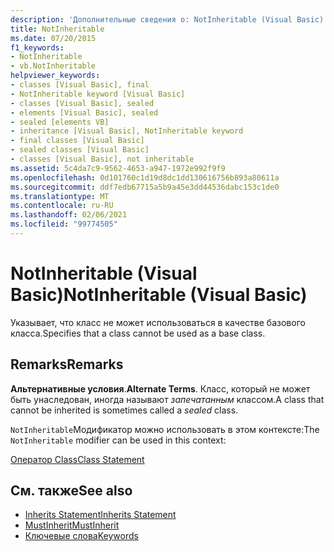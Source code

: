 ```yaml
---
description: 'Дополнительные сведения о: NotInheritable (Visual Basic)'
title: NotInheritable
ms.date: 07/20/2015
f1_keywords:
- NotInheritable
- vb.NotInheritable
helpviewer_keywords:
- classes [Visual Basic], final
- NotInheritable keyword [Visual Basic]
- classes [Visual Basic], sealed
- elements [Visual Basic], sealed
- sealed [elements VB]
- inheritance [Visual Basic], NotInheritable keyword
- final classes [Visual Basic]
- sealed classes [Visual Basic]
- classes [Visual Basic], not inheritable
ms.assetid: 5c4da7c9-9562-4653-a947-1972e992f9f9
ms.openlocfilehash: 0d101760c1d19d8dc1dd130616756b893a80611a
ms.sourcegitcommit: ddf7edb67715a5b9a45e3dd44536dabc153c1de0
ms.translationtype: MT
ms.contentlocale: ru-RU
ms.lasthandoff: 02/06/2021
ms.locfileid: "99774505"
---
```

# <a name="notinheritable-visual-basic"></a><span data-ttu-id="ed5a3-103">NotInheritable (Visual Basic)</span><span class="sxs-lookup"><span data-stu-id="ed5a3-103">NotInheritable (Visual Basic)</span></span>

<span data-ttu-id="ed5a3-104">Указывает, что класс не может использоваться в качестве базового класса.</span><span class="sxs-lookup"><span data-stu-id="ed5a3-104">Specifies that a class cannot be used as a base class.</span></span>  
  
## <a name="remarks"></a><span data-ttu-id="ed5a3-105">Remarks</span><span class="sxs-lookup"><span data-stu-id="ed5a3-105">Remarks</span></span>  

 <span data-ttu-id="ed5a3-106">**Альтернативные условия**.</span><span class="sxs-lookup"><span data-stu-id="ed5a3-106">**Alternate Terms**.</span></span> <span data-ttu-id="ed5a3-107">Класс, который не может быть унаследован, иногда называют *запечатанным* классом.</span><span class="sxs-lookup"><span data-stu-id="ed5a3-107">A class that cannot be inherited is sometimes called a *sealed* class.</span></span>  
  
 <span data-ttu-id="ed5a3-108">`NotInheritable`Модификатор можно использовать в этом контексте:</span><span class="sxs-lookup"><span data-stu-id="ed5a3-108">The `NotInheritable` modifier can be used in this context:</span></span>  
  
 [<span data-ttu-id="ed5a3-109">Оператор Class</span><span class="sxs-lookup"><span data-stu-id="ed5a3-109">Class Statement</span></span>](../statements/class-statement.md)  
  
## <a name="see-also"></a><span data-ttu-id="ed5a3-110">См. также</span><span class="sxs-lookup"><span data-stu-id="ed5a3-110">See also</span></span>

- [<span data-ttu-id="ed5a3-111">Inherits Statement</span><span class="sxs-lookup"><span data-stu-id="ed5a3-111">Inherits Statement</span></span>](../statements/inherits-statement.md)
- [<span data-ttu-id="ed5a3-112">MustInherit</span><span class="sxs-lookup"><span data-stu-id="ed5a3-112">MustInherit</span></span>](mustinherit.md)
- [<span data-ttu-id="ed5a3-113">Ключевые слова</span><span class="sxs-lookup"><span data-stu-id="ed5a3-113">Keywords</span></span>](../keywords/index.md)
